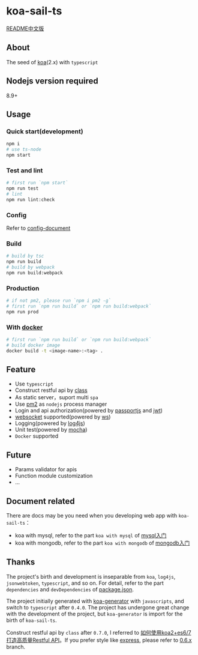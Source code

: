# koa-sail-ts

[README中文版](README.md)

## About
The seed of [koa](https://github.com/koajs/koa)(2.x) with `typescript`

## Nodejs version required
8.9+

## Usage
### Quick start(development)
```bash
npm i
# use ts-node
npm start
```

### Test and lint
```bash
# first run `npm start`
npm run test
# lint
npm run lint:check
```

### Config
Refer to [config-document](docs/config-document.md)

### Build

```bash
# build by tsc
npm run build
# build by webpack
npm run build:webpack
```

### Production
```bash
# if not pm2, please run `npm i pm2 -g`
# first run `npm run build` or `npm run build:webpack`
npm run prod
```

### With [docker](https://www.docker.com)
```bash
# first run `npm run build` or `npm run build:webpack`
# build docker image
docker build -t <image-name>:<tag> .
```

## Feature
+ Use `typescript`
+ Construct restful api by [class](https://developer.mozilla.org/en-US/docs/Web/JavaScript/Reference/Classes)
+ As static server，suport multi `spa`
+ Use [pm2](http://pm2.keymetrics.io) as `nodejs` process manager
+ Login and api authorization(powered by [passportjs](http://www.passportjs.org) and [jwt](https://github.com/auth0/node-jsonwebtoken))
+ [websocket](https://developer.mozilla.org/en-US/docs/Web/API/WebSockets_API) supported(powered by [ws](https://github.com/websockets/ws))
+ Logging(powered by [log4js](https://github.com/stritti/log4js))
+ Unit test(powered by [mocha](https://mochajs.org/))
+ `Docker` supported

## Future
+ Params validator for apis
+ Function module customization
+ ...

## Document related
There are docs may be you need when you developing web app with `koa-sail-ts`：

+ koa with mysql, refer to the part `koa with mysql` of [mysql入门](https://github.com/vdfor/docs/blob/master/MySQL%E5%85%A5%E9%97%A8.md)
+ koa with mongodb, refer to the part `koa with mongodb` of [mongodb入门](https://github.com/vdfor/docs/blob/master/MongoDB%E5%85%A5%E9%97%A8.md)

## Thanks
The project's birth and development is inseparable from `koa`, `log4js`, `jsonwebtoken`, `typescript`, and so on. For detail, refer to the part `dependencies` and `devDependencies` of [package.json](package.json).

The project initially generated with [koa-generator](https://github.com/17koa/koa-generator) with `javascripts`, and switch to `typescript` after `0.4.0`. The project has undergone great change with the development of the project, but `koa-generator` is import for the birth of `koa-sail-ts`.

Construct restful api by `class` after `0.7.0`, I referred to [如何使用koa2+es6/7打造高质量Restful API](https://zhuanlan.zhihu.com/p/26216336)。If you prefer style like [express](https://github.com/expressjs/express), please refer to [0.6.x](https://github.com/vdfor/koa-sail-ts/tree/0.6.x) branch.

